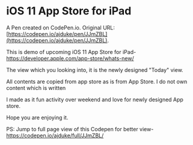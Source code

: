 # iOS 11 App Store for iPad

A Pen created on CodePen.io. Original URL: [https://codepen.io/ajduke/pen/JJmZBL](https://codepen.io/ajduke/pen/JJmZBL).

This is demo of upcoming iOS 11 App Store for iPad- https://developer.apple.com/app-store/whats-new/

The view which you looking into, it is the newly designed "Today" view.

All contents are copied from app store as is from App Store. I do not own content which is written

I made as it fun activity over weekend and love for newly designed App store.

Hope you are enjoying it.

PS:  Jump to full page view of this Codepen for better view- https://codepen.io/ajduke/full/JJmZBL/

